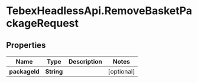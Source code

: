 # TebexHeadlessApi.RemoveBasketPackageRequest

## Properties

Name | Type | Description | Notes
------------ | ------------- | ------------- | -------------
**packageId** | **String** |  | [optional] 


